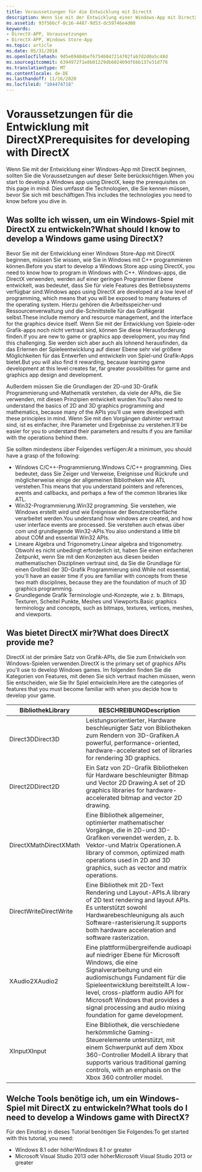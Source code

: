 ```yaml
---
title: Voraussetzungen für die Entwicklung mit DirectX
description: Wenn Sie mit der Entwicklung einer Windows-App mit DirectX beginnen, sollten Sie die Voraussetzungen auf dieser Seite berücksichtigen. Dies umfasst die Technologien, die Sie kennen müssen, bevor Sie sich mit beschäftigen.
ms.assetid: 93f566cf-0c16-4487-9d53-dc59746e4d00
keywords:
- DirectX-APP, Voraussetzungen
- DirectX-APP, Windows Store-App
ms.topic: article
ms.date: 05/31/2018
ms.openlocfilehash: 9d5e09484bef67546047214702fab7d2d0a5c48d
ms.sourcegitcommit: 6394972f1e8b01229db602469df6bb137e31d776
ms.translationtype: MT
ms.contentlocale: de-DE
ms.lasthandoff: 11/16/2020
ms.locfileid: "104474718"
---
```

# <a name="prerequisites-for-developing-with-directx"></a><span data-ttu-id="8f0bb-106">Voraussetzungen für die Entwicklung mit DirectX</span><span class="sxs-lookup"><span data-stu-id="8f0bb-106">Prerequisites for developing with DirectX</span></span>

<span data-ttu-id="8f0bb-107">Wenn Sie mit der Entwicklung einer Windows-App mit DirectX beginnen, sollten Sie die Voraussetzungen auf dieser Seite berücksichtigen.</span><span class="sxs-lookup"><span data-stu-id="8f0bb-107">When you start to develop a Windows app using DirectX, keep the prerequisites on this page in mind.</span></span> <span data-ttu-id="8f0bb-108">Dies umfasst die Technologien, die Sie kennen müssen, bevor Sie sich mit beschäftigen.</span><span class="sxs-lookup"><span data-stu-id="8f0bb-108">This includes the technologies you need to know before you dive in.</span></span>

## <a name="what-should-i-know-to-develop-a-windows-game-using-directx"></a><span data-ttu-id="8f0bb-109">Was sollte ich wissen, um ein Windows-Spiel mit DirectX zu entwickeln?</span><span class="sxs-lookup"><span data-stu-id="8f0bb-109">What should I know to develop a Windows game using DirectX?</span></span>

<span data-ttu-id="8f0bb-110">Bevor Sie mit der Entwicklung einer Windows Store-App mit DirectX beginnen, müssen Sie wissen, wie Sie in Windows mit C++ programmieren können.</span><span class="sxs-lookup"><span data-stu-id="8f0bb-110">Before you start to develop a Windows Store app using DirectX, you need to know how to program in Windows with C++.</span></span> <span data-ttu-id="8f0bb-111">Windows-apps, die DirectX verwenden, werden auf einer geringen Programmier Ebene entwickelt, was bedeutet, dass Sie für viele Features des Betriebssystems verfügbar sind.</span><span class="sxs-lookup"><span data-stu-id="8f0bb-111">Windows apps using DirectX are developed at a low level of programming, which means that you will be exposed to many features of the operating system.</span></span> <span data-ttu-id="8f0bb-112">Hierzu gehören die Arbeitsspeicher-und Ressourcenverwaltung und die-Schnittstelle für das Grafikgerät selbst.</span><span class="sxs-lookup"><span data-stu-id="8f0bb-112">These include memory and resource management, and the interface for the graphics device itself.</span></span> <span data-ttu-id="8f0bb-113">Wenn Sie mit der Entwicklung von Spiele-oder Grafik-apps noch nicht vertraut sind, können Sie diese Herausforderung finden.</span><span class="sxs-lookup"><span data-stu-id="8f0bb-113">If you are new to game or graphics app development, you may find this challenging.</span></span> <span data-ttu-id="8f0bb-114">Sie werden sich aber auch als lohnend herausfinden, da das Erlernen der Spieleentwicklung auf dieser Ebene sehr viel größere Möglichkeiten für das Entwerfen und entwickeln von Spiel-und Grafik-Apps bietet.</span><span class="sxs-lookup"><span data-stu-id="8f0bb-114">But you will also find it rewarding, because learning game development at this level creates far, far greater possibilities for game and graphics app design and development.</span></span>

<span data-ttu-id="8f0bb-115">Außerdem müssen Sie die Grundlagen der 2D-und 3D-Grafik Programmierung und-Mathematik verstehen, da viele der APIs, die Sie verwenden, mit diesen Prinzipien entwickelt wurden.</span><span class="sxs-lookup"><span data-stu-id="8f0bb-115">You'll also need to understand the basics of 2D and 3D graphics programming and mathematics, because many of the APIs you'll use were developed with these principles in mind.</span></span> <span data-ttu-id="8f0bb-116">Wenn Sie mit den Vorgängen dahinter vertraut sind, ist es einfacher, ihre Parameter und Ergebnisse zu verstehen.</span><span class="sxs-lookup"><span data-stu-id="8f0bb-116">It'll be easier for you to understand their parameters and results if you are familiar with the operations behind them.</span></span>

<span data-ttu-id="8f0bb-117">Sie sollten mindestens über Folgendes verfügen:</span><span class="sxs-lookup"><span data-stu-id="8f0bb-117">At a minimum, you should have a grasp of the following:</span></span>

-   <span data-ttu-id="8f0bb-118">Windows C/C++-Programmierung.</span><span class="sxs-lookup"><span data-stu-id="8f0bb-118">Windows C/C++ programming.</span></span> <span data-ttu-id="8f0bb-119">Dies bedeutet, dass Sie Zeiger und Verweise, Ereignisse und Rückrufe und möglicherweise einige der allgemeinen Bibliotheken wie ATL verstehen.</span><span class="sxs-lookup"><span data-stu-id="8f0bb-119">This means that you understand pointers and references, events and callbacks, and perhaps a few of the common libraries like ATL.</span></span>
-   <span data-ttu-id="8f0bb-120">Win32-Programmierung.</span><span class="sxs-lookup"><span data-stu-id="8f0bb-120">Win32 programming.</span></span> <span data-ttu-id="8f0bb-121">Sie verstehen, wie Windows erstellt wird und wie Ereignisse der Benutzeroberfläche verarbeitet werden.</span><span class="sxs-lookup"><span data-stu-id="8f0bb-121">You understand how windows are created, and how user interface events are processed.</span></span> <span data-ttu-id="8f0bb-122">Sie verstehen auch etwas über com und grundlegende Win32-APIs.</span><span class="sxs-lookup"><span data-stu-id="8f0bb-122">You also understand a little bit about COM and essential Win32 APIs.</span></span>
-   <span data-ttu-id="8f0bb-123">Lineare Algebra und Trigonometry.</span><span class="sxs-lookup"><span data-stu-id="8f0bb-123">Linear algebra and trigonometry.</span></span> <span data-ttu-id="8f0bb-124">Obwohl es nicht unbedingt erforderlich ist, haben Sie einen einfacheren Zeitpunkt, wenn Sie mit den Konzepten aus diesen beiden mathematischen Disziplinen vertraut sind, da Sie die Grundlage für einen Großteil der 3D-Grafik Programmierung sind.</span><span class="sxs-lookup"><span data-stu-id="8f0bb-124">While not essential, you'll have an easier time if you are familiar with concepts from these two math disciplines, because they are the foundation of much of 3D graphics programming.</span></span>
-   <span data-ttu-id="8f0bb-125">Grundlegende Grafik Terminologie und-Konzepte, wie z. b. Bitmaps, Texturen, Scheitel Punkte, Meshes und Viewports.</span><span class="sxs-lookup"><span data-stu-id="8f0bb-125">Basic graphics terminology and concepts, such as bitmaps, textures, vertices, meshes, and viewports.</span></span>

## <a name="what-does-directx-provide-me"></a><span data-ttu-id="8f0bb-126">Was bietet DirectX mir?</span><span class="sxs-lookup"><span data-stu-id="8f0bb-126">What does DirectX provide me?</span></span>

<span data-ttu-id="8f0bb-127">DirectX ist der primäre Satz von Grafik-APIs, die Sie zum Entwickeln von Windows-Spielen verwenden.</span><span class="sxs-lookup"><span data-stu-id="8f0bb-127">DirectX is the primary set of graphics APIs you'll use to develop Windows games.</span></span> <span data-ttu-id="8f0bb-128">Im folgenden finden Sie die Kategorien von Features, mit denen Sie sich vertraut machen müssen, wenn Sie entscheiden, wie Sie Ihr Spiel entwickeln.</span><span class="sxs-lookup"><span data-stu-id="8f0bb-128">Here are the categories of features that you must become familiar with when you decide how to develop your game.</span></span>



| <span data-ttu-id="8f0bb-129">Bibliothek</span><span class="sxs-lookup"><span data-stu-id="8f0bb-129">Library</span></span>     | <span data-ttu-id="8f0bb-130">BESCHREIBUNG</span><span class="sxs-lookup"><span data-stu-id="8f0bb-130">Description</span></span>                                                                                                                                     |
|-------------|-------------------------------------------------------------------------------------------------------------------------------------------------|
| <span data-ttu-id="8f0bb-131">Direct3D</span><span class="sxs-lookup"><span data-stu-id="8f0bb-131">Direct3D</span></span>    | <span data-ttu-id="8f0bb-132">Leistungsorientierter, Hardware beschleunigter Satz von Bibliotheken zum Rendern von 3D-Grafiken.</span><span class="sxs-lookup"><span data-stu-id="8f0bb-132">A powerful, performance-oriented, hardware-accelerated set of libraries for rendering 3D graphics.</span></span>                                              |
| <span data-ttu-id="8f0bb-133">Direct2D</span><span class="sxs-lookup"><span data-stu-id="8f0bb-133">Direct2D</span></span>    | <span data-ttu-id="8f0bb-134">Ein Satz von 2D-Grafik Bibliotheken für Hardware beschleunigter Bitmap und Vector 2D Drawing.</span><span class="sxs-lookup"><span data-stu-id="8f0bb-134">A set of 2D graphics libraries for hardware-accelerated bitmap and vector 2D drawing.</span></span>                                                           |
| <span data-ttu-id="8f0bb-135">DirectXMath</span><span class="sxs-lookup"><span data-stu-id="8f0bb-135">DirectXMath</span></span> | <span data-ttu-id="8f0bb-136">Eine Bibliothek allgemeiner, optimierter mathematischer Vorgänge, die in 2D-und 3D-Grafiken verwendet werden, z. b. Vektor-und Matrix Operationen.</span><span class="sxs-lookup"><span data-stu-id="8f0bb-136">A library of common, optimized math operations used in 2D and 3D graphics, such as vector and matrix operations.</span></span>                                |
| <span data-ttu-id="8f0bb-137">DirectWrite</span><span class="sxs-lookup"><span data-stu-id="8f0bb-137">DirectWrite</span></span> | <span data-ttu-id="8f0bb-138">Eine Bibliothek mit 2D-Text Rendering und Layout-APIs.</span><span class="sxs-lookup"><span data-stu-id="8f0bb-138">A library of 2D text rendering and layout APIs.</span></span> <span data-ttu-id="8f0bb-139">Es unterstützt sowohl Hardwarebeschleunigung als auch Software-rasterisierung.</span><span class="sxs-lookup"><span data-stu-id="8f0bb-139">It supports both hardware acceleration and software rasterization.</span></span>                              |
| <span data-ttu-id="8f0bb-140">XAudio2</span><span class="sxs-lookup"><span data-stu-id="8f0bb-140">XAudio2</span></span>     | <span data-ttu-id="8f0bb-141">Eine plattformübergreifende audioapi auf niedriger Ebene für Microsoft Windows, die eine Signalverarbeitung und ein audiomischungs Fundament für die Spieleentwicklung bereitstellt.</span><span class="sxs-lookup"><span data-stu-id="8f0bb-141">A low-level, cross-platform audio API for Microsoft Windows that provides a signal processing and audio mixing foundation for game development.</span></span> |
| <span data-ttu-id="8f0bb-142">XInput</span><span class="sxs-lookup"><span data-stu-id="8f0bb-142">XInput</span></span>      | <span data-ttu-id="8f0bb-143">Eine Bibliothek, die verschiedene herkömmliche Gaming-Steuerelemente unterstützt, mit einem Schwerpunkt auf dem Xbox 360-Controller Modell.</span><span class="sxs-lookup"><span data-stu-id="8f0bb-143">A library that supports various traditional gaming controls, with an emphasis on the Xbox 360 controller model.</span></span>                                 |



 

## <a name="what-tools-do-i-need-to-develop-a-windows-game-with-directx"></a><span data-ttu-id="8f0bb-144">Welche Tools benötige ich, um ein Windows-Spiel mit DirectX zu entwickeln?</span><span class="sxs-lookup"><span data-stu-id="8f0bb-144">What tools do I need to develop a Windows game with DirectX?</span></span>

<span data-ttu-id="8f0bb-145">Für den Einstieg in dieses Tutorial benötigen Sie Folgendes:</span><span class="sxs-lookup"><span data-stu-id="8f0bb-145">To get started with this tutorial, you need:</span></span>

-   <span data-ttu-id="8f0bb-146">Windows 8.1 oder höher</span><span class="sxs-lookup"><span data-stu-id="8f0bb-146">Windows 8.1 or greater</span></span>
-   <span data-ttu-id="8f0bb-147">Microsoft Visual Studio 2013 oder höher</span><span class="sxs-lookup"><span data-stu-id="8f0bb-147">Microsoft Visual Studio 2013 or greater</span></span>

 

 




